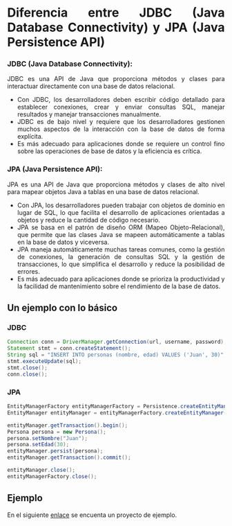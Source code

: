 <div align="justify">

# Diferencia entre JDBC (Java Database Connectivity) y JPA (Java Persistence API)

### JDBC (Java Database Connectivity):

JDBC es una API de Java que proporciona métodos y clases para interactuar directamente con una base de datos relacional.

- Con JDBC, los desarrolladores deben escribir código detallado para establecer conexiones, crear y enviar consultas SQL, manejar resultados y manejar transacciones manualmente.
- JDBC es de bajo nivel y requiere que los desarrolladores gestionen muchos aspectos de la interacción con la base de datos de forma explícita.
- Es más adecuado para aplicaciones donde se requiere un control fino sobre las operaciones de base de datos y la eficiencia es crítica.

### JPA (Java Persistence API):

JPA es una API de Java que proporciona métodos y clases de alto nivel para mapear objetos Java a tablas en una base de datos relacional.

- Con JPA, los desarrolladores pueden trabajar con objetos de dominio en lugar de SQL, lo que facilita el desarrollo de aplicaciones orientadas a objetos y reduce la cantidad de código necesario.
- JPA se basa en el patrón de diseño ORM (Mapeo Objeto-Relacional), que permite que las clases Java se mapeen automáticamente a tablas en la base de datos y viceversa.
- JPA maneja automáticamente muchas tareas comunes, como la gestión de conexiones, la generación de consultas SQL y la gestión de transacciones, lo que simplifica el desarrollo y reduce la posibilidad de errores.
- Es más adecuado para aplicaciones donde se prioriza la productividad y la facilidad de mantenimiento sobre el rendimiento de la base de datos.

## Un ejemplo con lo básico

### JDBC

```java
Connection conn = DriverManager.getConnection(url, username, password);
Statement stmt = conn.createStatement();
String sql = "INSERT INTO personas (nombre, edad) VALUES ('Juan', 30)";
stmt.executeUpdate(sql);
stmt.close();
conn.close();
```

### JPA

```java
EntityManagerFactory entityManagerFactory = Persistence.createEntityManagerFactory("MiUnidadPersistencia");
EntityManager entityManager = entityManagerFactory.createEntityManager();

entityManager.getTransaction().begin();
Persona persona = new Persona();
persona.setNombre("Juan");
persona.setEdad(30);
entityManager.persist(persona);
entityManager.getTransaction().commit();

entityManager.close();
entityManagerFactory.close();
```

## Ejemplo

En el siguiente [enlace](https://github.com/jpexposito/sqlite-jpa) se encuenta un proyecto de ejemplo.

</div>